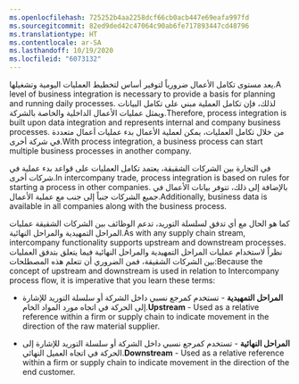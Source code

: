 ```yaml
---
ms.openlocfilehash: 725252b4aa2258dcf66cb0acb447e69eafa997fd
ms.sourcegitcommit: 82ed9ded42c47064c90ab6fe717893447cd48796
ms.translationtype: HT
ms.contentlocale: ar-SA
ms.lasthandoff: 10/19/2020
ms.locfileid: "6073132"
---
```

<span data-ttu-id="cf601-101">يعد مستوى تكامل الأعمال ضرورياً لتوفير أساس لتخطيط العمليات اليومية وتشغيلها.</span><span class="sxs-lookup"><span data-stu-id="cf601-101">A level of business integration is necessary to provide a basis for planning and running daily processes.</span></span> <span data-ttu-id="cf601-102">لذلك، فإن تكامل العملية مبني على تكامل البيانات ويمثل عمليات الأعمال الداخلية والخاصة بالشركة.</span><span class="sxs-lookup"><span data-stu-id="cf601-102">Therefore, process integration is built upon data integration and represents internal and company business processes.</span></span> <span data-ttu-id="cf601-103">من خلال تكامل العمليات، يمكن لعملية الأعمال بدء عمليات أعمال متعددة في شركة أخرى.</span><span class="sxs-lookup"><span data-stu-id="cf601-103">With process integration, a business process can start multiple business processes in another company.</span></span>

<span data-ttu-id="cf601-104">في التجارة بين الشركات الشقيقة، يعتمد تكامل العمليات على قواعد بدء عملية في شركات أخرى.</span><span class="sxs-lookup"><span data-stu-id="cf601-104">In intercompany trade, process integration is based on rules for starting a process in other companies.</span></span> <span data-ttu-id="cf601-105">بالإضافة إلى ذلك، تتوفر بيانات الأعمال في جميع الشركات جنباً إلى جنب مع عملية الأعمال.</span><span class="sxs-lookup"><span data-stu-id="cf601-105">Additionally, business data is available in all companies along with the business process.</span></span>

<span data-ttu-id="cf601-106">كما هو الحال مع أي تدفق لسلسلة التوريد، تدعم الوظائف بين الشركات الشقيقة عمليات المراحل التمهيدية والمراحل النهائية.</span><span class="sxs-lookup"><span data-stu-id="cf601-106">As with any supply chain stream, intercompany functionality supports upstream and downstream processes.</span></span> <span data-ttu-id="cf601-107">نظراً لاستخدام عمليات المراحل التمهيدية والمراحل النهائية فيما يتعلق بتدفق العمليات بين الشركات الشقيقة، فمن الضروري أن تتعلم هذه المصطلحات:</span><span class="sxs-lookup"><span data-stu-id="cf601-107">Because the concept of upstream and downstream is used in relation to Intercompany process flow, it is imperative that you learn these terms:</span></span>

-   <span data-ttu-id="cf601-108">**المراحل التمهيدية** - تستخدم كمرجع نسبي داخل الشركة أو سلسلة التوريد للإشارة إلى الحركة في اتجاه مورد المواد الخام.</span><span class="sxs-lookup"><span data-stu-id="cf601-108">**Upstream** - Used as a relative reference within a firm or supply chain to indicate movement in the direction of the raw material supplier.</span></span>

-   <span data-ttu-id="cf601-109">**المراحل النهائية** - تستخدم كمرجع نسبي داخل الشركة أو سلسلة التوريد للإشارة إلى الحركة في اتجاه العميل النهائي.</span><span class="sxs-lookup"><span data-stu-id="cf601-109">**Downstream** - Used as a relative reference within a firm or supply chain to indicate movement in the direction of the end customer.</span></span> 
